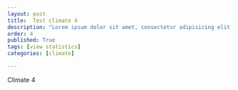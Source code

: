 ```yaml
---
layout: post
title:  Test climate 4
description: "Lorem ipsum dolor sit amet, consectetur adipisicing elit, sed do eiusmod tempor incididunt ut labore et dolore magna aliqua."
order: 4
published: True
tags: [view statistics]
categories: [climate]

---
```



Climate 4
